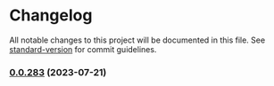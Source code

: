 # Changelog

All notable changes to this project will be documented in this file. See [standard-version](https://github.com/conventional-changelog/standard-version) for commit guidelines.

### [0.0.283](https://github.com/beerent/embtr/compare/v0.0.282...v0.0.283) (2023-07-21)
